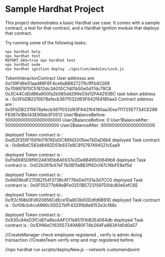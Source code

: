 # Sample Hardhat Project

This project demonstrates a basic Hardhat use case. It comes with a sample contract, a test for that contract, and a Hardhat Ignition module that deploys that contract.

Try running some of the following tasks:

```shell
npx hardhat help
npx hardhat test
REPORT_GAS=true npx hardhat test
npx hardhat node
npx hardhat ignition deploy ./ignition/modules/Lock.js
```


TokenInteractonContract
User addresss are: 0xf39Fd6e51aad88F6F4ce6aB8827279cffFb92266 0x70997970C51812dc3A010C7d01b50e0d17dc79C8  0x3C44CdDdB6a900fa2b585dd299e03d12FA4293BC
task token address is : 0x5FbDB2315678afecb367f032d93F642f64180aa3
Contract address are : 0x5FbDB2315678afecb367f032d93F642f64180aa30xe7f1725E7734CE288F8367e1Bb143E90bb3F0512
User1BalanceBefore: 100000000000000000000
User2BalanceBefore: 0
User1BalanceAfter: 50000000000000000000
User2BalanceAfter :50000000000000000000


deployed Token contract is : 0xd52f355F1591b17876Dd3C86fd3205ee7bDaD6b6
deployed Task contract is : 0x9d6dC583d8492D51b637e8C915797494521cEaa9

deployed Token contract is : 0xFb6685D8f902A6165b8AE637e2De8B49500649b6
deployed Task contract is : 0xD2b261b47eF7b0B11a8B3ff4Dcf47c16bFE8ef5d

deployed Token contract is : 0xA609bdF27DB2154f373Bc8f776eDe0131a3d7CC0
deployed Task contract is : 0x0F55277b68eBFe02D1B57231597D0dcB0eEefC6E

deployed Token contract is : 0x1f2c168b0Fd920856CdEce1Da803b00Ddfd6B91D
deployed Task contract is : 0xf08cb4ccA966c55D27bfF43291b8e6152e3cf88c

deployed Token contract is : 0x930c84eD3fCdEFa6bcAAFCf7e85151bB2Ed064db
deployed Task contract is : 0x1Df46eCf63557349AB0F74b264Fa8B3A1d0d0a57

//CreateManager check employee registered , verify is admin doing transaction
//CreateTeam verify emp and mgr registered before

//npx hardhat run scripts/deployNew.js --network customendpoint 